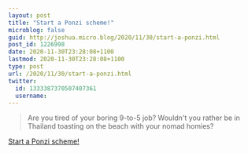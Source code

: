 ```yaml
---
layout: post
title: "Start a Ponzi scheme!"
microblog: false
guid: http://joshua.micro.blog/2020/11/30/start-a-ponzi.html
post_id: 1226998
date: 2020-11-30T23:28:08+1100
lastmod: 2020-11-30T23:28:08+1100
type: post
url: /2020/11/30/start-a-ponzi.html
twitter:
  id: 1333387370507407361
  username: 
---
```

> Are you tired of your boring 9-to-5 job? Wouldn't you rather be in Thailand toasting on the beach with your nomad homies?

[Start a Ponzi scheme!](https://callmenish.com/how-to-run-a-tech-ponzi-scheme/)
